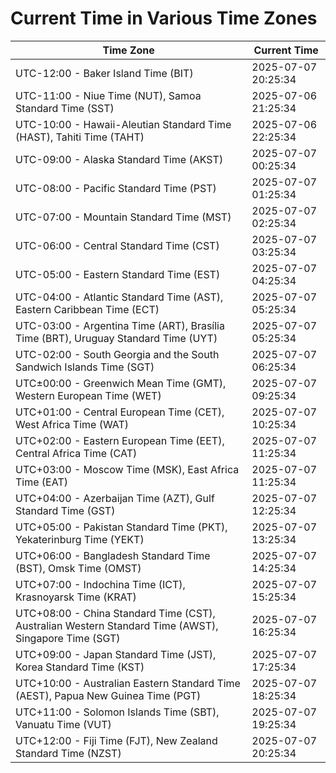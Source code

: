 # Current Time in Various Time Zones

| Time Zone | Current Time |
|-----------|--------------|
| UTC-12:00 - Baker Island Time (BIT) | 2025-07-07 20:25:34 |
| UTC-11:00 - Niue Time (NUT), Samoa Standard Time (SST) | 2025-07-06 21:25:34 |
| UTC-10:00 - Hawaii-Aleutian Standard Time (HAST), Tahiti Time (TAHT) | 2025-07-06 22:25:34 |
| UTC-09:00 - Alaska Standard Time (AKST) | 2025-07-07 00:25:34 |
| UTC-08:00 - Pacific Standard Time (PST) | 2025-07-07 01:25:34 |
| UTC-07:00 - Mountain Standard Time (MST) | 2025-07-07 02:25:34 |
| UTC-06:00 - Central Standard Time (CST) | 2025-07-07 03:25:34 |
| UTC-05:00 - Eastern Standard Time (EST) | 2025-07-07 04:25:34 |
| UTC-04:00 - Atlantic Standard Time (AST), Eastern Caribbean Time (ECT) | 2025-07-07 05:25:34 |
| UTC-03:00 - Argentina Time (ART), Brasília Time (BRT), Uruguay Standard Time (UYT) | 2025-07-07 05:25:34 |
| UTC-02:00 - South Georgia and the South Sandwich Islands Time (SGT) | 2025-07-07 06:25:34 |
| UTC±00:00 - Greenwich Mean Time (GMT), Western European Time (WET) | 2025-07-07 09:25:34 |
| UTC+01:00 - Central European Time (CET), West Africa Time (WAT) | 2025-07-07 10:25:34 |
| UTC+02:00 - Eastern European Time (EET), Central Africa Time (CAT) | 2025-07-07 11:25:34 |
| UTC+03:00 - Moscow Time (MSK), East Africa Time (EAT) | 2025-07-07 11:25:34 |
| UTC+04:00 - Azerbaijan Time (AZT), Gulf Standard Time (GST) | 2025-07-07 12:25:34 |
| UTC+05:00 - Pakistan Standard Time (PKT), Yekaterinburg Time (YEKT) | 2025-07-07 13:25:34 |
| UTC+06:00 - Bangladesh Standard Time (BST), Omsk Time (OMST) | 2025-07-07 14:25:34 |
| UTC+07:00 - Indochina Time (ICT), Krasnoyarsk Time (KRAT) | 2025-07-07 15:25:34 |
| UTC+08:00 - China Standard Time (CST), Australian Western Standard Time (AWST), Singapore Time (SGT) | 2025-07-07 16:25:34 |
| UTC+09:00 - Japan Standard Time (JST), Korea Standard Time (KST) | 2025-07-07 17:25:34 |
| UTC+10:00 - Australian Eastern Standard Time (AEST), Papua New Guinea Time (PGT) | 2025-07-07 18:25:34 |
| UTC+11:00 - Solomon Islands Time (SBT), Vanuatu Time (VUT) | 2025-07-07 19:25:34 |
| UTC+12:00 - Fiji Time (FJT), New Zealand Standard Time (NZST) | 2025-07-07 20:25:34 |
